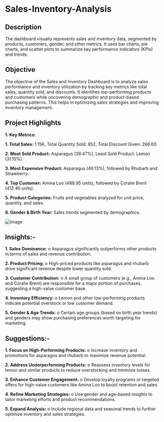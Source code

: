 # Sales-Inventory-Analysis

## Description
The dashboard visually represents sales and inventory data, segmented by products, customers, gender, and other metrics. It uses bar charts, pie charts, and scatter plots to summarize key performance indicators (KPIs) and trends.

## Objective
The objective of the Sales and Inventory Dashboard is to analyze sales performance and inventory utilization by tracking key metrics like total sales, quantity sold, and discounts. It identifies top-performing products and customers while uncovering demographic and product-based purchasing patterns. This helps in optimizing sales strategies and improving inventory management.

## Project Highlights
**1.	Key Metrics:**

**1.	Total Sales:** 1.15K, Total Quantity Sold: 952, Total Discount Given: 266.60.

**2.	Most Sold Product:** Asparagus (39.47%), Least Sold Product: Lemon (31.15%).

**3.	Most Expensive Product:** Asparagus (49.13%), followed by Rhubarb and Strawberry.

**4.	Top Customer:** Amina Loo (488.95 units), followed by Coralie Brent (412.46 units).

**5.	Product Categories:** Fruits and vegetables analyzed for unit price, quantity, and sales.

**6.	Gender & Birth Year:** Sales trends segmented by demographics.

![image](https://github.com/user-attachments/assets/2a346df1-7268-4c24-87cb-ea52ea7d45cb)

## Insights:-

**1.	Sales Dominance:**
o	Asparagus significantly outperforms other products in terms of sales and revenue contribution.

**2.	Product Pricing:**
o	High-priced products like asparagus and rhubarb drive significant revenue despite lower quantity sold.

**3.	Customer Contribution:**
o	A small group of customers (e.g., Amina Loo and Coralie Brent) are responsible for a major portion of purchases, suggesting a high-value customer base.

**4.	Inventory Efficiency:**
o	Lemon and other low-performing products indicate potential overstock or low customer demand.

**5.	Gender & Age Trends:**
o	Certain age groups (based on birth year trends) and genders may show purchasing preferences worth targeting for marketing.

## Suggestions:-

**1.	Focus on High-Performing Products:**
o	Increase inventory and promotions for asparagus and rhubarb to maximize revenue potential.

**2.	Address Underperforming Products:**
o	Reassess inventory levels for lemon and similar products to reduce overstocking and minimize losses.

**3.	Enhance Customer Engagement:**
o	Develop loyalty programs or targeted offers for high-value customers like Amina Loo to boost retention and sales.

**4.	Refine Marketing Strategies:**
o	Use gender and age-based insights to tailor marketing efforts and product recommendations.

**5.	Expand Analysis:**
o	Include regional data and seasonal trends to further optimize inventory and sales strategies.







